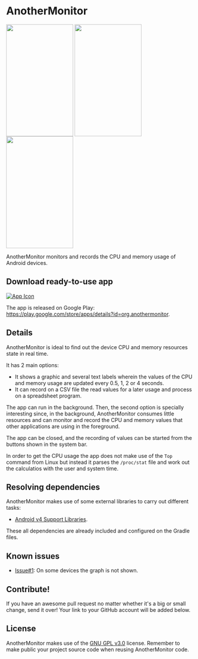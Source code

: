 # AnotherMonitor

<img align="center" src="https://lh4.ggpht.com/gfwMh4Ih0VD0AaxI8_eh11m6CRu_zSW6-U6F25AjCdlUjCkliWHBgJMhDb3ePdl_EMoT" width="180px" height="300px" />
<img align="center" src="https://lh4.ggpht.com/fugTTF9i76nsfnpWfv34xe1Xz5u4dDWOqbTYkBaPrzud4zPuYIZtQQhEyH7pX9POjYU" width="180px" height="300px" />
<img align="center" src="https://lh5.ggpht.com/96BmklbBOEOgL5mmXZQkofwswLGEzY4Zf6EirtF2nOBgf_cTo86RxuzCInv7etIfNgTO" width="180px" height="300px" />

AnotherMonitor monitors and records the CPU and memory usage of Android devices.

## Download ready-to-use app

[![App Icon](https://developer.android.com/images/brand/en_generic_rgb_wo_60.png)](https://play.google.com/store/apps/details?id=org.anothermonitor)

The app is released on Google Play: https://play.google.com/store/apps/details?id=org.anothermonitor.

## Details

AnotherMonitor is ideal to find out the device CPU and memory resources state in real time.

It has 2 main options:
- It shows a graphic and several text labels wherein the values of the CPU and memory usage are updated every 0.5, 1, 2 or 4 seconds.
- It can record on a CSV file the read values for a later usage and process on a spreadsheet program.

The app can run in the background. Then, the second option is specially interesting since, in the background, AnotherMonitor consumes little resources and can monitor and record the CPU and memory values that other applications are using in the foreground.

The app can be closed, and the recording of values can be started from the buttons shown in the system bar.

In order to get the CPU usage the app does not make use of the `Top` command from Linux but instead it parses the `/proc/stat` file and work out the calculatios with the user and system time.

## Resolving dependencies

AnotherMonitor makes use of some external libraries to carry out different tasks:
-  [Android v4 Support Libraries](http://developer.android.com/tools/support-library/features.html#v4).

These all dependencies are already included and configured on the Gradle files.

## Known issues

- [Issue#1](https://github.com/AntonioRedondo/AnotherMonitor/issues/1): On some devices the graph is not shown.

## Contribute!

If you have an awesome pull request no matter whether it's a big or small change, send it over! Your link to your GitHub account will be added below.

## License

AnotherMonitor makes use of the [GNU GPL v3.0](http://choosealicense.com/licenses/gpl-3.0/) license. Remember to make public your project source code when reusing AnotherMonitor code.
